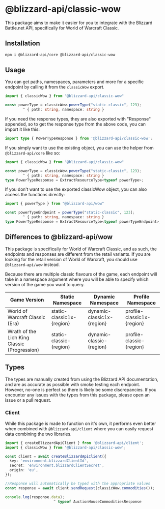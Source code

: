 # @blizzard-api/classic-wow

This package aims to make it easier for you to integrate with the Blizzard Battle.net API, specifically for World of Warcraft Classic.

## Installation

```sh
npm i @blizzard-api/core @blizzard-api/classic-wow
```

## Usage

You can get paths, namespaces, parameters and more for a specific endpoint by calling it from the `classicWow` export.

```ts
import { classicWow } from "@blizzard-api/classic-wow"

const powerType = classicWow.powerType("static-classic", 123);
        ^ { path: string, namespace: string }
```

If you need the response types, they are also exported with "Response" appended, so to get the response type from the above code, you can import it like this:

```ts
import type { PowerTypeResponse } from '@blizzard-api/classic-wow';
```

If you simply want to use the existing object, you can use the helper from `@blizzard-api/core` like so:

```ts
import { classicWow } from "@blizzard-api/classic-wow"

const powerType = classicWow.powerType("static-classic", 123);
        ^ { path: string, namespace: string }
type PowerTypeResponse = ExtractResourceType<typeof powerType>;
```

If you don't want to use the exported classicWow object, you can also access the functions directly:

```ts
import { powerType } from "@blizzard-api/wow"

const powerTypeEndpoint = powerType("static-classic", 123);
        ^ { path: string, namespace: string }
type PowerTypeResponse = ExtractResourceType<typeof powerTypeEndpoint>;
```

## Differences to @blizzard-api/wow

This package is specifically for World of Warcraft Classic, and as such, the endpoints and responses are different from the retail variants. If you are looking for the retail version of World of Warcraft, you should use `@blizzard-api/wow` instead.

Because there are multiple classic flavours of the game, each endpoint will take in a namespace argument where you will be able to specify which version of the game you want to query.

| Game Version                                 | Static Namespace          | Dynamic Namespace          | Profile Namespace          |
| -------------------------------------------- | ------------------------- | -------------------------- | -------------------------- |
| World of Warcraft Classic (Era)              | static-classic1x-{region} | dynamic-classic1x-{region} | profile-classic1x-{region} |
| Wrath of the Lich King Classic (Progression) | static-classic-{region}   | dynamic-classic-{region}   | profile-classic-{region}   |

## Types

The types are manually created from using the Blizzard API documentation, and are as accurate as possible with smoke testing each endpoint. However, no-one is perfect so there is likely be some discrepancies. If you encounter any issues with the types from this package, please open an issue or a pull request.

### Client

While this package is made to function on it's own, it performs even better when combined with `@blizzard-api/client` where you can easily request data combining the two libraries.

```ts
import { createBlizzardApiClient } from '@blizzard-api/client';
import { classicWow } from '@blizzard-api/classic-wow';

const client = await createBlizzardApiClient({
  key: 'environment.blizzardClientId',
  secret: 'environment.blizzardClientSecret',
  origin: 'eu',
});

//Response will automatically be typed with the appropriate values
const response = await client.sendRequest(classicWow.commodities());

console.log(response.data);
                      ^ typeof AuctionHouseCommoditiesResponse
```
